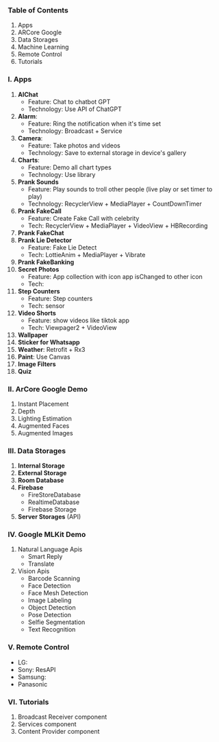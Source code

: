 ### Table of Contents

1. Apps
2. ARCore Google
3. Data Storages
4. Machine Learning
5. Remote Control
6. Tutorials

### I. Apps

1. **AIChat**
    - Feature: Chat to chatbot GPT
    - Technology: Use API of ChatGPT
2. **Alarm**:
    - Feature: Ring the notification when it's time set
    - Technology: Broadcast + Service
3. **Camera**:
    - Feature: Take photos and videos
    - Technology: Save to external storage in device's gallery
4. **Charts**:
    - Feature: Demo all chart types
    - Technology: Use library
5. **Prank Sounds**
    - Feature: Play sounds to troll other people (live play or set timer to play)
    - Technology: RecyclerView + MediaPlayer + CountDownTimer
6. **Prank FakeCall**
    - Feature: Create Fake Call with celebrity
    - Tech: RecyclerView + MediaPlayer + VideoView + HBRecording
7. **Prank FakeChat**
8. **Prank Lie Detector**
    - Feature: Fake Lie Detect
    - Tech: LottieAnim + MediaPlayer + Vibrate
9. **Prank FakeBanking**
10. **Secret Photos**
    - Feature: App collection with icon app isChanged to other icon
    - Tech:
11. **Step Counters**
    - Feature: Step counters
    - Tech: sensor
12. **Video Shorts**
    - Feature: show videos like tiktok app
    - Tech: Viewpager2 + VideoView
13. **Wallpaper**
14. **Sticker for Whatsapp**
15. **Weather**: Retrofit + Rx3
16. **Paint**: Use Canvas
17. **Image Filters**
18. **Quiz**

### II. ArCore Google Demo

1. Instant Placement
2. Depth
3. Lighting Estimation
4. Augmented Faces
5. Augmented Images

### III. Data Storages

1. **Internal Storage**
2. **External Storage**
3. **Room Database**
4. **Firebase**
    - FireStoreDatabase
    - RealtimeDatabase
    - Firebase Storage
5. **Server Storages** (API)

### IV. Google MLKit Demo

1. Natural Language Apis
    - Smart Reply
    - Translate
2. Vision Apis
    - Barcode Scanning
    - Face Detection
    - Face Mesh Detection
    - Image Labeling
    - Object Detection
    - Pose Detection
    - Selfie Segmentation
    - Text Recognition

### V. Remote Control

- LG:
- Sony: ResAPI
- Samsung:
- Panasonic

### VI. Tutorials

1. Broadcast Receiver component
2. Services component
3. Content Provider component
